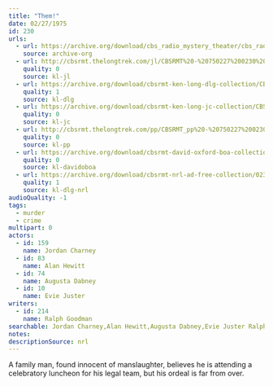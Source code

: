 ```yaml
---
title: "Them!"
date: 02/27/1975
id: 230
urls: 
  - url: https://archive.org/download/cbs_radio_mystery_theater/cbs_radio_mystery_theater-0201-0250.zip/cbs_radio_mystery_theater-0201-0250%2Fcbsrmt_0230_them.mp3
    source: archive-org
  - url: http://cbsrmt.thelongtrek.com/jl/CBSRMT%20-%20750227%200230%20Them!_jl.mp3
    quality: 0
    source: kl-jl
  - url: https://archive.org/download/cbsrmt-ken-long-dlg-collection/CBSRMT - 750227 0230 Them!.mp3
    quality: 1
    source: kl-dlg
  - url: https://archive.org/download/cbsrmt-ken-long-jc-collection/CBSRMT - 750227 0230 Them vbr kb_jc.mp3
    quality: 0
    source: kl-jc
  - url: http://cbsrmt.thelongtrek.com/pp/CBSRMT_pp%20-%20750227%200230%20Them!.mp3
    quality: 0
    source: kl-pp
  - url: https://archive.org/download/cbsrmt-david-oxford-boa-collection/CBSRMT-750227-0230-Them!-(32-24)-[2007]-{BoA}.mp3
    quality: 0
    source: kl-davidoboa
  - url: https://archive.org/download/cbsrmt-nrl-ad-free-collection/0230%20CBSRMT%20-%20750227%200230%20Them!%20(no%20ads).mp3
    quality: 1
    source: kl-dlg-nrl
audioQuality: -1
tags: 
  - murder
  - crime
multipart: 0
actors:  
  - id: 159
    name: Jordan Charney  
  - id: 83
    name: Alan Hewitt  
  - id: 74
    name: Augusta Dabney  
  - id: 10
    name: Evie Juster
writers:  
  - id: 214
    name: Ralph Goodman
searchable: Jordan Charney,Alan Hewitt,Augusta Dabney,Evie Juster Ralph Goodman
notes: 
descriptionSource: nrl
---
```

A family man, found innocent of manslaughter, believes he is attending a celebratory luncheon for his legal team, but his ordeal is far from over.